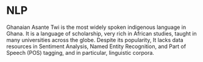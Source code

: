 # NLP
Ghanaian Asante Twi is the most widely spoken indigenous language in Ghana. It is a language of 
scholarship, very rich in African studies, taught in many universities across the globe. Despite its 
popularity, It lacks data resources in Sentiment Analysis, Named Entity Recognition, and Part of Speech 
(POS) tagging, and in particular, linguistic corpora.
